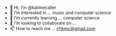 - 👋 Hi, I’m @kailmecaller
- 👀 I’m interested in ... music and computer science 
- 🌱 I’m currently learning ... computer science
- 💞️ I’m looking to collaborate on ...
- 📫 How to reach me ... cfjkmc@gmail.com

<!---
kailmecaller/kailmecaller is a ✨ special ✨ repository because its `README.md` (this file) appears on your GitHub profile.
You can click the Preview link to take a look at your changes.
--->



